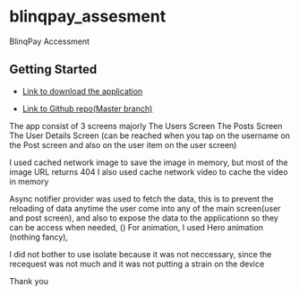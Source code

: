 # blinqpay_assesment

BlinqPay Accessment

## Getting Started

- [Link to download the application](https://drive.google.com/file/d/1AcIiu3hR8tdApA_P3qOH3-Xy0FnqjCAw/view?usp=sharing)

- [Link to Github repo(Master branch)](https://github.com/whizgenius1/blinqpay_assessment.git)

The app consist of 3 screens majorly
The Users Screen
The Posts Screen
The User Details Screen (can be reached when you tap on the username on the Post screen and also on the user item on the user screen)

I used cached network image to save the image in memory, but most of the image URL returns 404
I also used cache network video to cache the video in memory

Async notifier provider was used to fetch the data, this is to prevent the reloading of data anytime the user come into any of the main screen(user and post screen), and also to expose the data to the applicationn so they can be access when needed, ()
For animation, I used Hero animation (nothing fancy), 

I did not bother to use isolate because it was not neccessary, since the recequest was not much and it was not putting a strain on the device

Thank you 


